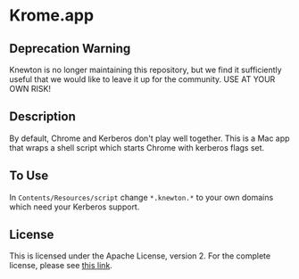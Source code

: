 Krome.app
=========

Deprecation Warning
-------------------

Knewton is no longer maintaining this repository, but we find it sufficiently useful that
we would like to leave it up for the community. USE AT YOUR OWN RISK!

Description
-----------

By default, Chrome and Kerberos don't play well together. This is a Mac app that wraps a shell 
script which starts Chrome with kerberos flags set.

To Use
------

In ```Contents/Resources/script``` change ```*.knewton.*``` to your own domains which need your
Kerberos support.

License
-------

This is licensed under the Apache License, version 2. For the complete license, please see
[this link](http://www.apache.org/licenses/LICENSE-2.0.html).
